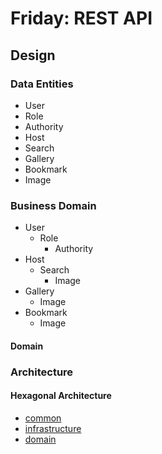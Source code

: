 # Friday: REST API

## Design

### Data Entities

-   User
-   Role
-   Authority
-   Host
-   Search
-   Gallery
-   Bookmark
-   Image

### Business Domain

-   User
    -   Role
        -   Authority
-   Host
    -   Search
        -   Image
-   Gallery
    -   Image
-   Bookmark
    -   Image

#### Domain

### Architecture

#### Hexagonal Architecture

-   [common](./src/main/java/com/miniyus/friday/common/README.md)
-   [infrastructure](./src/main/java/com/miniyus/friday/infrastructure/README.md)
-   [domain](./src/main/java/com/miniyus/friday/README.md)
